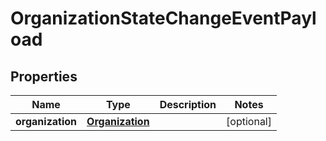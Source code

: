 # OrganizationStateChangeEventPayload

## Properties
Name | Type | Description | Notes
------------ | ------------- | ------------- | -------------
**organization** | [**Organization**](Organization.md) |  |  [optional]
